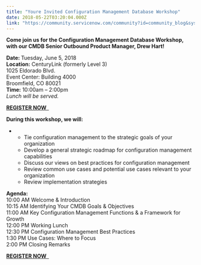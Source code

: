 ```yaml
---
title: "Youre Invited Configuration Management Database Workshop"
date: 2018-05-22T03:20:04.000Z
link: "https://community.servicenow.com/community?id=community_blog&sys_id=298ab11cdb1e9b002e247a9e0f9619e0"
---
```

<p><strong>Come join us for the Configuration Management Database Workshop, with our CMDB Senior Outbound Product Manager, Drew Hart!</strong></p>
<p><strong>Date: </strong><span class="">Tuesday, June 5, 2018 <br /><strong>Location:</strong> CenturyLink (formerly Level 3)</span><span class=""> <br /></span><span class="">1025 Eldorado Blvd. <br /></span><span class="">Event Center: Building 4000 <br />Broomfield, CO 80021<br /><strong>Time:</strong> </span><span class="">10:00am – 2:00pm <br /><em>Lunch will be served.</em></span></p>
<p><a href="https://go.servicenow.com/LP&#61;10178?elqTrackId&#61;24f1b28351c848889bd031f4ee23bf8e&amp;elq&#61;5af286a7c9e84385b94d5fde207ee454&amp;elqaid&#61;25320&amp;elqat&#61;1&amp;elqCampaignId&#61;" rel="nofollow"><strong>REGISTER NOW  </strong></a></p>
<p><strong>During this workshop, we will:</strong></p>
<ul><li><ul><li>Tie configuration management to the strategic goals of your organization</li><li>Develop a general strategic roadmap for configuration management capabilities</li><li>Discuss our views on best practices for configuration management</li><li>Review common use cases and potential use cases relevant to your organization</li><li>Review implementation strategies</li></ul>
</li></ul>
<p class=""><strong>Agenda: <br /></strong>10:00 AM Welcome &amp; Introduction <br />10:15 AM Identifying Your CMDB Goals &amp; Objectives <br />11:00 AM Key Configuration Management Functions &amp; a Framework for Growth <br />12:00 PM Working Lunch <br />12:30 PM Configuration Management Best Practices <br />1:30 PM Use Cases: Where to Focus <br />2:00 PM Closing Remarks</p>
<p class=""><a href="https://go.servicenow.com/LP&#61;10178?elqTrackId&#61;24f1b28351c848889bd031f4ee23bf8e&amp;elq&#61;5af286a7c9e84385b94d5fde207ee454&amp;elqaid&#61;25320&amp;elqat&#61;1&amp;elqCampaignId&#61;" rel="nofollow"><strong>REGISTER NOW  </strong></a></p>